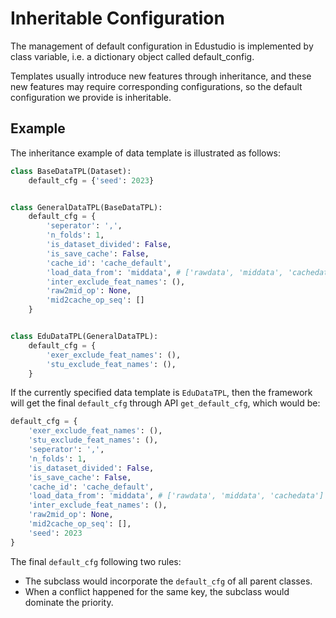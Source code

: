 # Inheritable Configuration

The management of default configuration in Edustudio is implemented by class variable, i.e. a dictionary object called default_config. 

Templates usually introduce new features through inheritance, and these new features may require corresponding configurations, so the default configuration we provide is inheritable.

## Example

The inheritance example of data template is illustrated as follows:

```python
class BaseDataTPL(Dataset):
    default_cfg = {'seed': 2023}


class GeneralDataTPL(BaseDataTPL):
    default_cfg = {
        'seperator': ',',
        'n_folds': 1,
        'is_dataset_divided': False,
        'is_save_cache': False,
        'cache_id': 'cache_default',
        'load_data_from': 'middata', # ['rawdata', 'middata', 'cachedata']
        'inter_exclude_feat_names': (),
        'raw2mid_op': None, 
        'mid2cache_op_seq': []
    }


class EduDataTPL(GeneralDataTPL):
    default_cfg = {
        'exer_exclude_feat_names': (),
        'stu_exclude_feat_names': (),
    }
```

If the currently specified data template is `EduDataTPL`,  then the framework will get the final `default_cfg` through API `get_default_cfg`, which would be:

```python
default_cfg = {
    'exer_exclude_feat_names': (),
    'stu_exclude_feat_names': (),
    'seperator': ',',
    'n_folds': 1,
    'is_dataset_divided': False,
    'is_save_cache': False,
    'cache_id': 'cache_default',
    'load_data_from': 'middata', # ['rawdata', 'middata', 'cachedata']
    'inter_exclude_feat_names': (),
    'raw2mid_op': None, 
    'mid2cache_op_seq': [],
    'seed': 2023
}
```

The final `default_cfg` following two rules:

- The subclass would incorporate the `default_cfg` of all parent classes.
- When a conflict happened for the same key, the subclass would dominate the priority.



